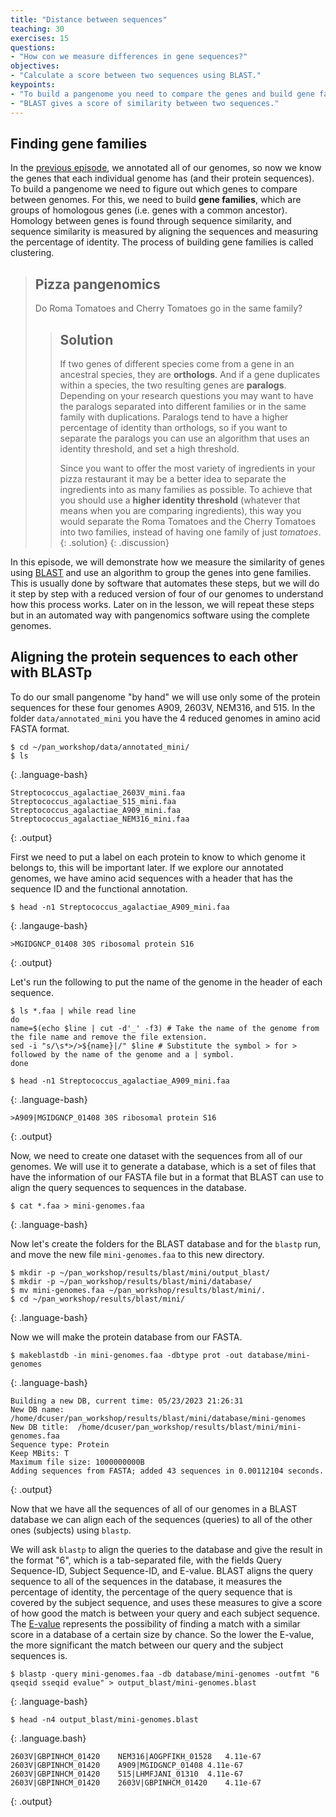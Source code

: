 ```yaml
---
title: "Distance between sequences"
teaching: 30
exercises: 15
questions:
- "How con we measure differences in gene sequences?"
objectives:
- "Calculate a score between two sequences using BLAST."
keypoints:
- "To build a pangenome you need to compare the genes and build gene families."
- "BLAST gives a score of similarity between two sequences."
---
```


## Finding gene families

In the [previous episode](https://paumayell.github.io/pangenomics/03-annotation-with-Prokka/index.html), we annotated all of our genomes, so now we know the genes that each individual genome has (and their protein sequences). 
To build a pangenome we 
need to figure out which genes to compare between genomes. For this, we need to build **gene families**, which are groups of homologous genes (i.e. 
genes with a common ancestor). Homology between genes is found through sequence similarity, and sequence similarity is measured by aligning the
sequences and measuring the percentage of identity. The process of building gene families is called clustering.

> ## Pizza pangenomics
> Do Roma Tomatoes and Cherry Tomatoes go in the same family? 
>  
>> ## Solution
>> 
>> If two genes of different species come from a gene in an ancestral species, they are **orthologs**. And if a gene
>> duplicates within a species, the two resulting genes are **paralogs**. Depending on your research questions you may want to have the
>> paralogs separated into different families or in the same family with duplications.
>> Paralogs tend to have a higher percentage of identity than orthologs, so if you want to separate the paralogs you can use an algorithm
>> that uses an identity threshold, and set a high threshold.
>>
>> Since you want to offer the most variety of ingredients in your pizza restaurant it may be a better idea to separate the ingredients into as many families as possible.
>> To achieve that you should use a **higher identity threshold** (whatever that means when you are comparing ingredients), this way you would separate the Roma Tomatoes and the
>> Cherry Tomatoes into two families, instead of having one family of just _tomatoes_. 
{: .solution}
{: .discussion}

In this episode, we will demonstrate how we measure the similarity of genes using [BLAST](https://blast.ncbi.nlm.nih.gov/Blast.cgi)
and use an algorithm to group the genes into 
gene families. This is usually done by software that automates these steps, but we will do it step by step with a reduced version of 
four of our genomes to understand how this process works. Later on in the lesson, 
we will repeat these steps but in an automated way with pangenomics software using the complete genomes.


## Aligning the protein sequences to each other with BLASTp

To do our small pangenome "by hand" we will use only some of the protein sequences for these four genomes A909, 2603V, NEM316, and 515. 
In the folder `data/annotated_mini` you have the 4 reduced genomes in amino acid FASTA format. 
~~~
$ cd ~/pan_workshop/data/annotated_mini/
$ ls
~~~
{: .language-bash}
~~~
Streptococcus_agalactiae_2603V_mini.faa  Streptococcus_agalactiae_515_mini.faa  Streptococcus_agalactiae_A909_mini.faa  Streptococcus_agalactiae_NEM316_mini.faa
~~~
{: .output}

First we need to put a label on each protein to know to which genome it belongs to, this will be important later. If we explore our annotated genomes, we have amino acid sequences with a header that has the sequence ID and the functional annotation.

~~~
$ head -n1 Streptococcus_agalactiae_A909_mini.faa
~~~
{: .langauge-bash}

~~~
>MGIDGNCP_01408 30S ribosomal protein S16
~~~
{: .output}

Let's run the following to put the name of the genome in the header of each sequence.

~~~
$ ls *.faa | while read line
do 
name=$(echo $line | cut -d'_' -f3) # Take the name of the genome from the file name and remove the file extension.
sed -i "s/\s*>/>${name}|/" $line # Substitute the symbol > for > followed by the name of the genome and a | symbol.
done

$ head -n1 Streptococcus_agalactiae_A909_mini.faa
~~~
{: .language-bash}

~~~
>A909|MGIDGNCP_01408 30S ribosomal protein S16
~~~
{: .output}

Now, we need to create one dataset with the sequences from all of our genomes. We will use it to generate a database, which is a set of files that have the information of our FASTA file but in a format that BLAST can use to align the query sequences to sequences in the database.

~~~
$ cat *.faa > mini-genomes.faa
~~~
{: .language-bash}

Now let's create the folders for the BLAST database and for the `blastp` run, and move the new file `mini-genomes.faa` to this new directory.

~~~
$ mkdir -p ~/pan_workshop/results/blast/mini/output_blast/
$ mkdir -p ~/pan_workshop/results/blast/mini/database/
$ mv mini-genomes.faa ~/pan_workshop/results/blast/mini/.
$ cd ~/pan_workshop/results/blast/mini/
~~~
{: .language-bash}

Now we will make the protein database from our FASTA.
~~~
$ makeblastdb -in mini-genomes.faa -dbtype prot -out database/mini-genomes 
~~~
{: .language-bash}

~~~
Building a new DB, current time: 05/23/2023 21:26:31
New DB name:   /home/dcuser/pan_workshop/results/blast/mini/database/mini-genomes
New DB title:  /home/dcuser/pan_workshop/results/blast/mini/mini-genomes.faa
Sequence type: Protein
Keep MBits: T
Maximum file size: 1000000000B
Adding sequences from FASTA; added 43 sequences in 0.00112104 seconds.
~~~
{: .output}

Now that we have all the sequences of all of our genomes in a BLAST database we can align each of the sequences (queries) to all of the other ones  (subjects) using `blastp`.

We will ask `blastp` to align the queries to the database and give the result in the format "6", which is a tab-separated file, with the fields Query 
Sequence-ID, Subject Sequence-ID, and E-value. 
BLAST aligns the query sequence to all of the sequences in the database, it measures the percentage of identity, the percentage of the query sequence that is covered by the subject sequence, and uses these measures to give a score of how good the match is between your query and each 
subject sequence. The [E-value](https://blast.ncbi.nlm.nih.gov/doc/blast-help/FAQ.html) represents the possibility of finding a match with a similar 
score in a database of a certain size by chance. So the lower the E-value, the more significant the match between our query and the subject sequences 
is.

~~~
$ blastp -query mini-genomes.faa -db database/mini-genomes -outfmt "6 qseqid sseqid evalue" > output_blast/mini-genomes.blast
~~~
{: .language-bash}

~~~
$ head -n4 output_blast/mini-genomes.blast
~~~
 {: .language.bash}
 
~~~
2603V|GBPINHCM_01420	NEM316|AOGPFIKH_01528	4.11e-67
2603V|GBPINHCM_01420	A909|MGIDGNCP_01408	4.11e-67
2603V|GBPINHCM_01420	515|LHMFJANI_01310	4.11e-67
2603V|GBPINHCM_01420	2603V|GBPINHCM_01420	4.11e-67
~~~
{: .output}


